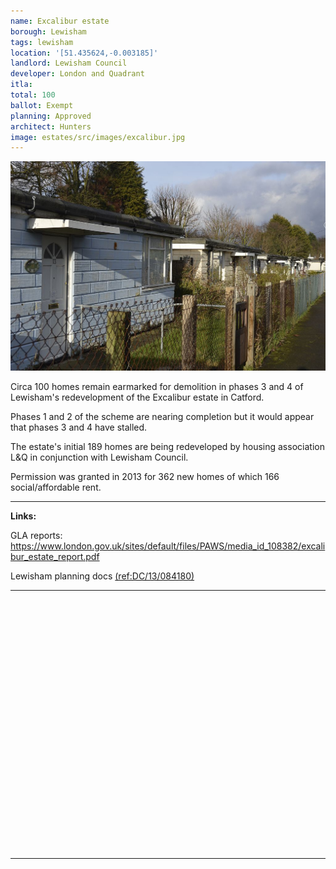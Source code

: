 ```yaml
---
name: Excalibur estate 
borough: Lewisham
tags: lewisham
location: '[51.435624,-0.003185]'
landlord: Lewisham Council
developer: London and Quadrant
itla:
total: 100
ballot: Exempt
planning: Approved
architect: Hunters
image: estates/src/images/excalibur.jpg
---
```

![Excalibur estate image](src/images/excalibur.jpg)

Circa 100 homes remain earmarked for demolition in phases 3 and 4 of Lewisham's redevelopment of the Excalibur estate in Catford.

Phases 1 and 2 of the scheme are nearing completion but it would appear that phases 3 and 4 have stalled.

The estate's initial 189 homes are being redeveloped by housing association L&Q in conjunction with Lewisham Council.

Permission was granted in 2013 for 362 new homes of which 166 social/affordable rent.

---

__Links:__

GLA reports: <https://www.london.gov.uk/sites/default/files/PAWS/media_id_108382/excalibur_estate_report.pdf>

Lewisham planning docs [(ref:DC/13/084180)](https://planning.lewisham.gov.uk/online-applications/propertyDetails.do?previousCaseType=Application&keyVal=_LEWIS_PROPLPI_322215_1&previousCaseNumber=DC%2F13%2F084180&activeTab=summary&previousKeyVal=_LEWIS_DCAPR_70779)

---

<!------------THE CODE BELOW RENDERS THE MAP - DO NOT EDIT! ---------------------------->

<div id="map" style="width: 100%; height: 400px;"></div>

<script>
  var map = L.map('map').setView({{ location }}, 13);
  L.tileLayer('https://tile.openstreetmap.org/{z}/{x}/{y}.png', {
  maxZoom: 19,
attribution: '&copy; <a href="http://www.openstreetmap.org/copyright">OpenStreetMap</a>'
}).addTo(map);
var circle = L.circle({{ location }}, {
    color: 'red',
    fillColor: '#f03',
    fillOpacity: 0.5,
    radius: 500
}).addTo(map);
</script>

---

